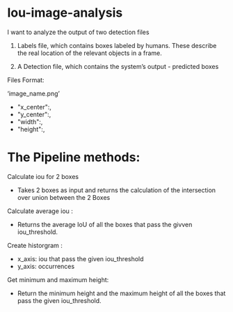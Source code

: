 # Iou-image-analysis
I want to analyze the output of two detection files

1. Labels file, which contains boxes labeled by humans. These describe the real
location of the relevant objects in a frame.

2. A Detection file, which contains the system’s output - predicted boxes

Files Format:

‘image_name.png’
  - "x_center":,
  - "y_center":,
  - "width":,
  - "height":,
  
# The Pipeline methods:
Calculate iou for 2 boxes
- Takes 2 boxes as input and returns the calculation of the intersection over union between the 2 Boxes

Calculate average iou :
- Returns the average IoU of all the boxes that pass the givven iou_threshold.

Create historgram :
  - x_axis: iou that pass the given iou_threshold
  - y_axis: occurrences

Get minimum and maximum height:
- Return the minimum height and the maximum height of all the boxes
that pass the given iou_threshold. 
